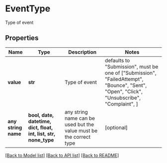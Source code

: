 # EventType

Type of event

## Properties
Name | Type | Description | Notes
------------ | ------------- | ------------- | -------------
**value** | **str** | Type of event | defaults to "Submission",  must be one of ["Submission", "FailedAttempt", "Bounce", "Sent", "Open", "Click", "Unsubscribe", "Complaint", ]
**any string name** | **bool, date, datetime, dict, float, int, list, str, none_type** | any string name can be used but the value must be the correct type | [optional]

[[Back to Model list]](../README.md#documentation-for-models) [[Back to API list]](../README.md#documentation-for-api-endpoints) [[Back to README]](../README.md)


